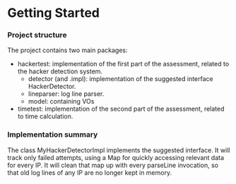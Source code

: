 # Getting Started

### Project structure
The project contains two main packages:

* hackertest: implementation of the first part of the assessment, related to the hacker detection system.
  * detector (and .impl): implementation of the suggested interface HackerDetector.
  * lineparser: log line parser.
  * model: containing VOs
* timetest: implementation of the second part of the assessment, related to time calculation.

### Implementation summary
The class MyHackerDetectorImpl implements the suggested interface. 
It will track only failed attempts, using a Map for quickly accessing relevant data for every IP. It will clean that map up with every parseLine invocation, so that old log lines of any IP are no longer kept in memory.